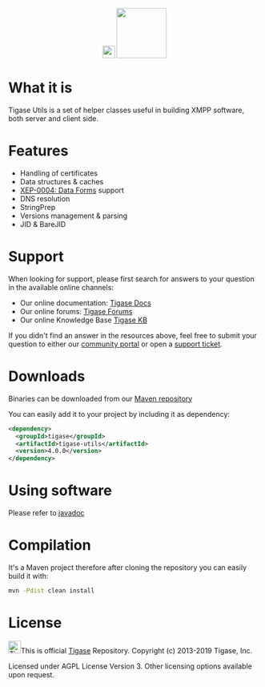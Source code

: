 <p align="center">
	<img src="https://github.com/tigaseinc/website-assets/blob/master/tigase/images/tigase-logo.png?raw=true" width="25px"/>
	<img src="https://tc.tigase.net/app/rest/builds/buildType:(id:TigaseUtils_Build)/statusIcon" width="100"/>
</p>

# What it is

Tigase Utils is a set of helper classes useful in building XMPP software, both server and client side.

# Features

* Handling of certificates
* Data structures & caches
* [XEP-0004: Data Forms](https://xmpp.org/extensions/xep-0004.html) support
* DNS resolution
* StringPrep
* Versions management & parsing
* JID & BareJID

# Support

When looking for support, please first search for answers to your question in the available online channels:

* Our online documentation: [Tigase Docs](https://docs.tigase.net/)
* Our online forums: [Tigase Forums](https://help.tigase.net/portal/community)
* Our online Knowledge Base [Tigase KB](https://help.tigase.net/portal/kb)

If you didn't find an answer in the resources above, feel free to submit your question to either our 
[community portal](https://help.tigase.net/portal/community) or open a [support ticket](https://help.tigase.net/portal/newticket).

# Downloads

Binaries can be downloaded from our [Maven repository](https://maven-repo.tigase.net/#artifact/tigase/tigase-utils)

You can easily add it to your project by including it as dependency:

```xml
<dependency>
  <groupId>tigase</groupId>
  <artifactId>tigase-utils</artifactId>
  <version>4.0.0</version>
</dependency>
```

# Using software

Please refer to [javadoc](https://docs.tigase.net/tigase-utils/master-snapshot/javadoc/)

# Compilation 

It's a Maven project therefore after cloning the repository you can easily build it with:

```bash
mvn -Pdist clean install
```

# License

<img alt="Tigase Tigase Logo"  src="https://github.com/tigaseinc/website-assets/blob/master/tigase/images/tigase-logo.png?raw=true" width="25px"/>This is official <a href="https://tigase.net/">Tigase</a> Repository.
Copyright (c) 2013-2019 Tigase, Inc.

Licensed under AGPL License Version 3. Other licensing options available upon request.
